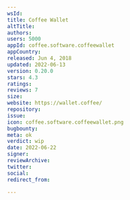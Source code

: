 ```yaml
---
wsId: 
title: Coffee Wallet
altTitle: 
authors: 
users: 5000
appId: coffee.software.coffeewallet
appCountry: 
released: Jun 4, 2018
updated: 2022-06-13
version: 0.20.0
stars: 4.3
ratings: 
reviews: 7
size: 
website: https://wallet.coffee/
repository: 
issue: 
icon: coffee.software.coffeewallet.png
bugbounty: 
meta: ok
verdict: wip
date: 2022-06-22
signer: 
reviewArchive: 
twitter: 
social: 
redirect_from: 

---
```


